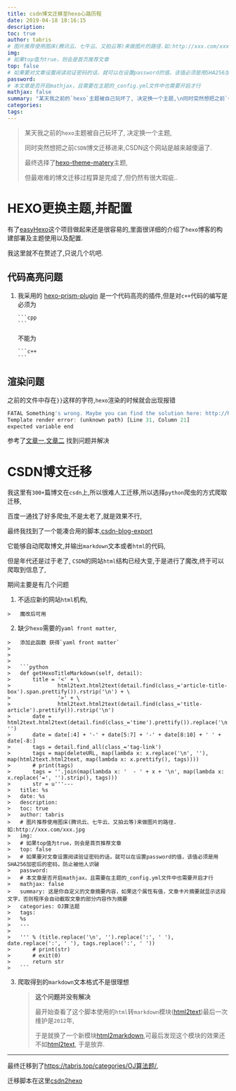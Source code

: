 ```yaml
---
title: csdn博文迁移至hexo心路历程
date: 2019-04-18 18:16:15
description:
toc: true
author: tabris
# 图片推荐使用图床(腾讯云、七牛云、又拍云等)来做图片的路径.如:http://xxx.com/xxx.jpg
img: 
# 如果top值为true，则会是首页推荐文章
top: false
# 如果要对文章设置阅读验证密码的话，就可以在设置password的值，该值必须是用SHA256加密后的密码，防止被他人识破
password: 
# 本文章是否开启mathjax，且需要在主题的_config.yml文件中也需要开启才行
mathjax: false
summary: "某天我之前的`hexo`主题被自己玩坏了, 决定换一个主题,\n同时突然想把之前`CSDN`博文迁移进来,CSDN这个网站是越来越傻逼了.最终选择了hexo-theme-matery主题,\n但最艰难的博文迁移过程算是完成了,但仍然有很大瑕疵.."
categories: 
tags:
---
```




>   某天我之前的`hexo`主题被自己玩坏了, 决定换一个主题,
>
>   同时突然想把之前`CSDN`博文迁移进来,CSDN这个网站是越来越傻逼了.
>
>   最终选择了[hexo-theme-matery](https://codeload.github.com/blinkfox/hexo-theme-matery)主题,
>
>   但最艰难的博文迁移过程算是完成了,但仍然有很大瑕疵..

# HEXO更换主题,并配置

有了[easyHexo](https://easyhexo.com/)这个项目做起来还是很容易的,里面很详细的介绍了`hexo`博客的构建部署及主题使用以及配置.

我这里就不在赘述了,只说几个坑吧.

## 代码高亮问题

1.  我采用的 [hexo-prism-plugin](https://github.com/ele828/hexo-prism-plugin) 是一个代码高亮的插件,但是对`c++`代码的编写是必须为

    ```md
    ​```cpp
    ​```
    ```

    不能为

    
    
    ```md
    ​```c++
    ​```
    ```

## 渲染问题

之前的文件中存在`}}`这样的字符,`hexo`渲染的时候就会出现报错

```javascript
FATAL Something's wrong. Maybe you can find the solution here: http://hexo.io/docs/troubleshooting.html
Template render error: (unknown path) [Line 31, Column 21]
expected variable end
```

参考了[文章一](<https://blog.csdn.net/chwshuang/article/details/52350559>),[文章二](<https://www.jianshu.com/p/738ebe02029b>) 找到问题并解决



# CSDN博文迁移



我这里有`300+`篇博文在`csdn`上,所以很难人工迁移,所以选择`python`爬虫的方式爬取迁移,

百度一通找了好多爬虫,不是太老了,就是效果不行,

最终我找到了一个能凑合用的脚本,[csdn-blog-export](<https://github.com/gaocegege/csdn-blog-export>)



它能够自动爬取博文,并输出`markdown`文本或者`html`的代码,

但是年代还是过于老了, `CSDN`的网站`html`结构已经大变,于是进行了魔改,终于可以爬取到信息了,

期间主要是有几个问题

1.   不适应新的网站`html`机构, 

    >   魔改后可用

2.   缺少`hexo`需要的`yaml front matter`, 

    >   添加此函数 获得`yaml front matter`
    >
    >   
    >
    >   ```python
    >   def getHexoTitleMarkdown(self, detail):
    >       title = '<' + \
    >               html2text.html2text(detail.find(class_='article-title-box').span.prettify()).rstrip('\n') + \
    >               '>' + \
    >               html2text.html2text(detail.find(class_='title-article').prettify()).rstrip('\n')
    >       date = html2text.html2text(detail.find(class_='time').prettify()).replace('\n', '')
    >       date = date[:4] + '-' + date[5:7] + '-' + date[8:10] + ' ' + date[-8:]
    >       tags = detail.find_all(class_='tag-link')
    >       tags = map(deleteURL, map(lambda x: x.replace('\n', ''), map(html2text.html2text, map(lambda x: x.prettify(), tags))))
    >       # print(tags)
    >       tags = ''.join(map(lambda x: '  - ' + x + '\n', map(lambda x: x.replace('=', '').strip(), tags)))
    >       str = u'''---
    >   title: %s
    >   date: %s
    >   description:
    >   toc: true
    >   author: tabris
    >   # 图片推荐使用图床(腾讯云、七牛云、又拍云等)来做图片的路径.如:http://xxx.com/xxx.jpg
    >   img: 
    >   # 如果top值为true，则会是首页推荐文章
    >   top: false
    >   # 如果要对文章设置阅读验证密码的话，就可以在设置password的值，该值必须是用SHA256加密后的密码，防止被他人识破
    >   password: 
    >   # 本文章是否开启mathjax，且需要在主题的_config.yml文件中也需要开启才行
    >   mathjax: false
    >   summary: 这是你自定义的文章摘要内容，如果这个属性有值，文章卡片摘要就显示这段文字，否则程序会自动截取文章的部分内容作为摘要
    >   categories: OJ算法题
    >   tags:
    >   %s
    >   ---
    >   
    >   ''' % (title.replace('\n', '').replace(':', ' '), date.replace(':', ' '), tags.replace(':', ' '))
    >       # print(str)
    >       # exit(0)
    >       return str
    >   ```

3.  爬取得到的`markdown`文本格式不是很理想

    >   **这个问题并没有解决**
    >
    >   最开始查看了这个脚本使用的`html`转`markdown`模块([html2text](https://github.com/aaronsw/html2text))最后一次维护是`2012`年,
    >
    >   于是就换了一个新模块[html2markdown](),可最后发现这个模块的效果还不如[html2text](https://github.com/aaronsw/html2text), 于是放弃.



------

最终迁移到了<https://tabris.top/categories/OJ算法题/>,

迁移脚本在这里[csdn2hexo](<https://github.com/tabris233/Spider/tree/master/csdn2hexo>)